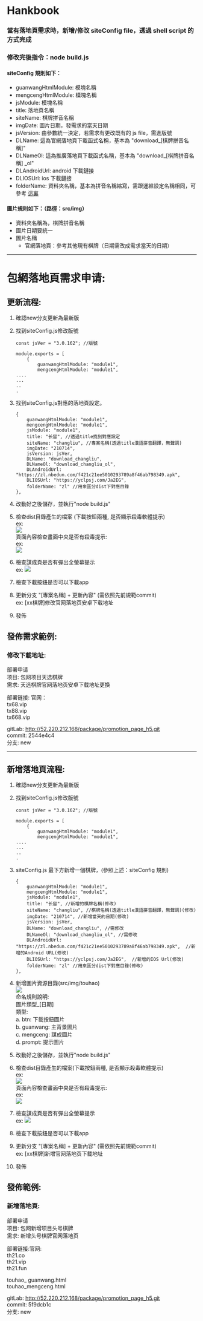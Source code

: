 # Hankbook

### 當有落地頁需求時，新增/修改 siteConfig file，透過 shell script 的方式完成

### 修改完後指令：node build.js

#### siteConfig 規則如下：

* guanwangHtmlModule: 模塊名稱
* mengcengHtmlModule: 模塊名稱
* jsModule: 模塊名稱
* title: 落地頁名稱
* siteName: 棋牌拼音名稱
* imgDate: 圖片日期，發需求的當天日期
* jsVersion: 由參數統一決定，若需求有更改既有的 js file，需進版號
* DLName: 這為官網落地頁下載函式名稱，基本為 "download_[棋牌拼音名稱]"
* DLNameOl: 這為推廣落地頁下載函式名稱，基本為 "download_[棋牌拼音名稱] _ol"
* DLAndroidUrl: android 下載鏈接
* DLIOSUrl: ios 下載鏈接
* folderName: 資料夾名稱，基本為拼音名稱縮寫，需跟運維設定名稱相同，可參考 [這裏](https://docs.google.com/spreadsheets/d/1xRPMssVAQSuJ9YuI08pEdYqrKuOsXLs0SDpNyBU13Ms/edit#gid=0)

#### 圖片規則如下：（路徑：src/img）

* 資料夾名稱為，棋牌拼音名稱
* 圖片日期要統一
* 圖片名稱
    * 官網落地頁：參考其他現有棋牌（日期需改成需求當天的日期）

--------------
# 包網落地頁需求申请:


## 更新流程:
1. 確認new分支更新為最新版
2. 找到siteConfig.js修改版號

	```javascript=
	const jsVer = "3.0.162"; //版號
	
	module.exports = [
	    {
	        guanwangHtmlModule: "module1",
	        mengcengHtmlModule: "module1",
	....
	...
	..
	.
	```

3. 找到siteConfig.js對應的落地頁設定。

	```javascript=
	{
	    guanwangHtmlModule: "module1",
	    mengcengHtmlModule: "module1",
	    jsModule: "module1",
	    title: "长留", //透過title找到對應設定
	    siteName: "changliu", //專案名稱(透過title漢語拼音翻譯，無聲調)
	    imgDate: "210714",
	    jsVersion: jsVer,
	    DLName: "download_changliu",
	    DLNameOl: "download_changliu_ol",
	    DLAndroidUrl: "https://zl.nbedun.com/f421c21ee5010293789a8f46ab798349.apk",
	    DLIOSUrl: "https://yclpsj.com/Ja2EG",
	    folderName: "zl" //用來區分dist下對應目錄
	},
	```
4. 改動好之後儲存，並執行"node build.js"
5. 檢查dist目錄產生的檔案
(下載按鈕兩種, 是否顯示殺毒軟體提示)  
ex:  
![](./readme/folder_01.png)  
頁面內容檢查畫面中央是否有殺毒提示:  
ex:  
![](./readme/web_01.jpeg)  
6. 檢查謀成頁是否有彈出全螢幕提示  
ex: 
![](./readme/web_02.jpeg)  
7. 檢查下載按鈕是否可以下載app
8. 更新分支 "[專案名稱] + 更新內容" (需依照先前規範commit)  
ex: [xx棋牌]修改官网落地页安卓下载地址
9. 發佈  


## 發佈需求範例:

### 修改下載地址:
部署申请  
项目:  包网项目天选棋牌  
需求: 天选棋牌官网落地页安卓下载地址更换  

部署链接:  官网：  
tx68.vip  
tx88.vip  
tx668.vip  
                  
gitLab:  http://52.220.212.168/package/promotion_page_h5.git  
commit: 2544e4c4  
分支: new

-------------
## 新增落地頁流程:
1. 確認new分支更新為最新版
2. 找到siteConfig.js修改版號

	```javascript=
	const jsVer = "3.0.162"; //版號
	
	module.exports = [
	    {
	        guanwangHtmlModule: "module1",
	        mengcengHtmlModule: "module1",
	....
	...
	..
	.
	```

3. siteConfig.js 最下方新增一個棋牌，(參照上述：siteConfig 規則)

	```javascript=
	{
	    guanwangHtmlModule: "module1",
	    mengcengHtmlModule: "module1",
	    jsModule: "module1",
	    title: "长留", //新增的棋牌名稱(修改)
	    siteName: "changliu", //棋牌名稱(透過title漢語拼音翻譯，無聲調)(修改)
	    imgDate: "210714", //新增當天的日期(修改)
	    jsVersion: jsVer,
	    DLName: "download_changliu", //需修改
	    DLNameOl: "download_changliu_ol", //需修改
	    DLAndroidUrl: "https://zl.nbedun.com/f421c21ee5010293789a8f46ab798349.apk",  //新增的Android URL(修改)
	    DLIOSUrl: "https://yclpsj.com/Ja2EG",  //新增的IOS Url(修改)
	    folderName: "zl" //用來區分dist下對應目錄(修改)
	},
	```
4. 新增圖片資源目錄(src/img/touhao)  
![](./readme/folder_02.png)  
命名規則說明:  
圖片類型_[日期]  
類型:  
a. btn: 下載按鈕圖片  
b. guanwang: 主背景圖片  
c. mengceng: 謀成圖片  
d. prompt: 提示圖片
5. 改動好之後儲存，並執行"node build.js"
6. 檢查dist目錄產生的檔案(下載按鈕兩種, 是否顯示殺毒軟體提示)  
ex:  
![](./readme/folder_01.png)   
頁面內容檢查畫面中央是否有殺毒提示:  
ex:  
![](./readme/web_01.jpeg)  
7. 檢查謀成頁是否有彈出全螢幕提示  
ex: 
![](./readme/web_02.jpeg)  
8. 檢查下載按鈕是否可以下載app
9. 更新分支 "[專案名稱] + 更新內容" (需依照先前規範commit)  
ex: [xx棋牌]新增官网落地页下载地址
10. 發佈  


## 發佈範例:
### 新增落地頁:
部署申请  
项目: 包网新增项目头号棋牌  
需求: 新增头号棋牌官网落地页

部署链接:官网:  
th21.co  
th21.vip  
th21.fun  

touhao_ guanwang.html  
touhao_mengceng.html
                  
gitLab:  http://52.220.212.168/package/promotion_page_h5.git  
commit: 5f9dcb1c  
分支: new